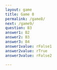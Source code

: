 ```yaml
---
layout: game
title: Game 8
permalink: /game8/
next: /game9/
question: B3
answer1: B2
answer2: B3
answer3: B4
answer1value: rFalse1
answer2value: rTrue
answer3value: rFalse2

---
```


